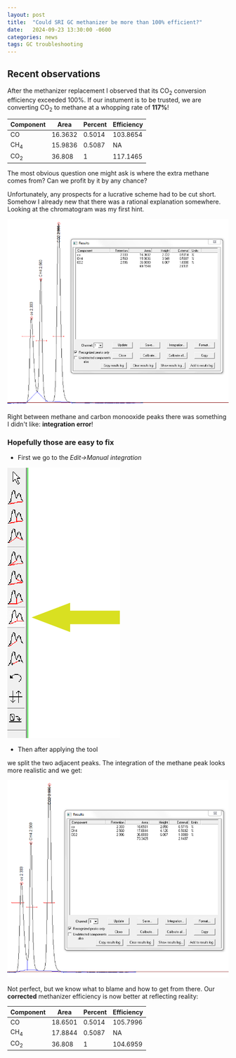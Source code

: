 ```yaml
---
layout: post
title:  "Could SRI GC methanizer be more than 100% efficient?"
date:   2024-09-23 13:30:00 -0600
categories: news
tags: GC troubleshooting
--- 
```


## Recent observations
After the methanizer replacement I observed that its CO<sub>2</sub> conversion efficiency exceeded 100%. If our instument is to be trusted, we are converting CO<sub>2</sub> to methane at a whopping rate of **117%**!

| Component | Area    | Percent | Efficiency |
|-----------|---------|---------|------------|
| CO        | 16.3632 | 0.5014  | 103.8654   |
| CH<sub>4</sub>       | 15.9836 | 0.5087  | NA         |
| CO<sub>2</sub>       | 36.808  | 1       | 117.1465   |


The most obvious question one might ask is where the extra methane comes from? Can we profit by it by any chance? 

Unfortunately, any prospects for a lucrative scheme had to be cut short. Somehow I already new that there was a rational explanation somewhere. Looking at the chromatogram was my first hint.

![](/images/gc1.png)

Right between methane and carbon monooxide peaks there was something I didn't like: **integration error**!

### Hopefully those are easy to fix
* First we go to the *Edit->Manual integration*

![](/images/gc2.png)

* Then after applying the tool 

we split the two adjacent peaks. The integration of the methane peak looks more realistic and we get:

![](/images/gc3.png)

Not perfect, but we know what to blame and how to get from there. Our **corrected** methanizer efficiency is now better at reflecting reality:

| Component | Area    | Percent | Efficiency |
|-----------|---------|---------|------------|
| CO     | 18.6501 | 0.5014  | 105.7996   |
|CH<sub>4</sub>       | 17.8844 | 0.5087  | NA         |
| CO<sub>2</sub>         | 36.808  | 1       | 104.6959   |

